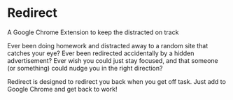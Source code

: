 # Redirect
A Google Chrome Extension to keep the distracted on track

Ever been doing homework and distracted away to a random site that catches your eye? Ever been redirected accidentally by a hidden advertisement? Ever wish you could just stay focused, and that someone (or something) could nudge you in the right direction?

Redirect is designed to redirect you back when you get off task. Just add to Google Chrome and get back to work!
